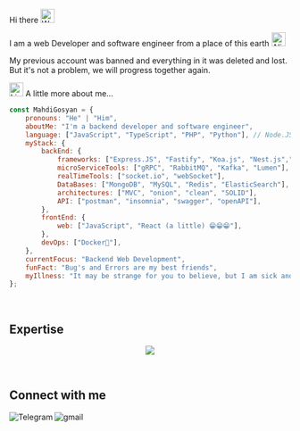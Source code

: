 Hi there <img src="https://raw.githubusercontent.com/Tarikul-Islam-Anik/Animated-Fluent-Emojis/master/Emojis/Hand%20gestures/Waving%20Hand%20Light%20Skin%20Tone.png" alt="Waving Hand Light Skin Tone" width="25" height="25" />

I am a web Developer and software engineer from a place of this earth <img src="https://raw.githubusercontent.com/Tarikul-Islam-Anik/Animated-Fluent-Emojis/master/Emojis/Smilies/Alien.png" alt="Alien" width="25" height="25" />


My previous account was banned and everything in it was deleted and lost. But it's not a problem, we will progress together again.


<img src="https://raw.githubusercontent.com/Tarikul-Islam-Anik/Animated-Fluent-Emojis/master/Emojis/Objects/Linked%20Paperclips.png" alt="Linked Paperclips" width="25" height="25" />  A little more about me...
    
```javascript
const MahdiGosyan = {
    pronouns: "He" | "Him",
    aboutMe: "I'm a backend developer and software engineer",
    language: ["JavaScript", "TypeScript", "PHP", "Python"], // Node.JS, Laravel, Django
    myStack: {
        backEnd: {
            frameworks: ["Express.JS", "Fastify", "Koa.js", "Nest.js","Laravel", "Django"],
            microServiceTools: ["gRPC", "RabbitMQ", "Kafka", "Lumen"],
            realTimeTools: ["socket.io", "webSocket"],
            DataBases: ["MongoDB", "MySQL", "Redis", "ElasticSearch"],
            architectures: ["MVC", "onion", "clean", "SOLID"],
            API: ["postman", "insomnia", "swagger", "openAPI"],
        },
        frontEnd: {
            web: ["JavaScript", "React (a little) 😁😁😁"],
        },
        devOps: ["Docker🐳"],
    },
    currentFocus: "Backend Web Development",
    funFact: "Bug's and Errors are my best friends",
    myIllness: "It may be strange for you to believe, but I am sick and crazy about {Books}"
};
```
<br>

## Expertise
<p>
<p align="center">
  <a href="https://skillicons.dev">
    <img src="https://skillicons.dev/icons?i=html,css,js,jquery,sass,ts,webpack,php,nodejs,python,django,laravel,graphql,postgres,express,fastapi,gitlab,git,mongodb,mysql,nestjs,nextjs,react,kubernetes,docker,redis,vim,wordpress" />
  </a>
</p>


<br>

## Connect with me
[<img align="left" alt="Telegram" src="https://img.shields.io/badge/Telegram-%230077B5.svg?&style=for-the-badge&logo=telegram&logoColor=white" />](https://t.me/mh3diii)
[<img align="left" alt="gmail" src="https://img.shields.io/badge/Gmail-%2312100E.svg?&style=for-the-badge&logo=gmail&logoColor=white" />](mailto:mahdigosyannpv@gmail.com)

